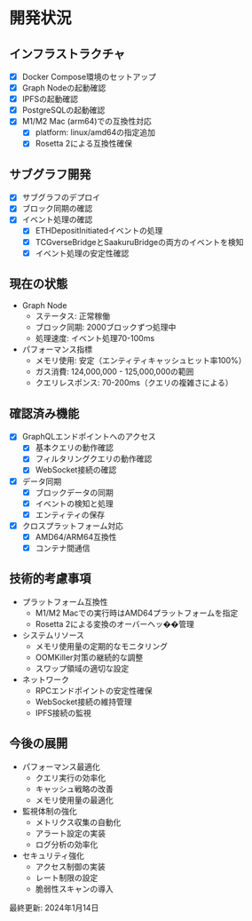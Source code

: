 # 開発状況

## インフラストラクチャ
- [x] Docker Compose環境のセットアップ
- [x] Graph Nodeの起動確認
- [x] IPFSの起動確認
- [x] PostgreSQLの起動確認
- [x] M1/M2 Mac (arm64)での互換性対応
  - [x] platform: linux/amd64の指定追加
  - [x] Rosetta 2による互換性確保

## サブグラフ開発
- [x] サブグラフのデプロイ
- [x] ブロック同期の確認
- [x] イベント処理の確認
  - [x] ETHDepositInitiatedイベントの処理
  - [x] TCGverseBridgeとSaakuruBridgeの両方のイベントを検知
  - [x] イベント処理の安定性確認

## 現在の状態
- Graph Node
  - ステータス: 正常稼働
  - ブロック同期: 2000ブロックずつ処理中
  - 処理速度: イベント処理70-100ms
- パフォーマンス指標
  - メモリ使用: 安定（エンティティキャッシュヒット率100%）
  - ガス消費: 124,000,000 - 125,000,000の範囲
  - クエリレスポンス: 70-200ms（クエリの複雑さによる）

## 確認済み機能
- [x] GraphQLエンドポイントへのアクセス
  - [x] 基本クエリの動作確認
  - [x] フィルタリングクエリの動作確認
  - [x] WebSocket接続の確認
- [x] データ同期
  - [x] ブロックデータの同期
  - [x] イベントの検知と処理
  - [x] エンティティの保存
- [x] クロスプラットフォーム対応
  - [x] AMD64/ARM64互換性
  - [x] コンテナ間通信

## 技術的考慮事項
- プラットフォーム互換性
  - M1/M2 Macでの実行時はAMD64プラットフォームを指定
  - Rosetta 2による変換のオーバーヘッ��管理
- システムリソース
  - メモリ使用量の定期的なモニタリング
  - OOMKiller対策の継続的な調整
  - スワップ領域の適切な設定
- ネットワーク
  - RPCエンドポイントの安定性確保
  - WebSocket接続の維持管理
  - IPFS接続の監視

## 今後の展開
- パフォーマンス最適化
  - クエリ実行の効率化
  - キャッシュ戦略の改善
  - メモリ使用量の最適化
- 監視体制の強化
  - メトリクス収集の自動化
  - アラート設定の実装
  - ログ分析の効率化
- セキュリティ強化
  - アクセス制御の実装
  - レート制限の設定
  - 脆弱性スキャンの導入

最終更新: 2024年1月14日 